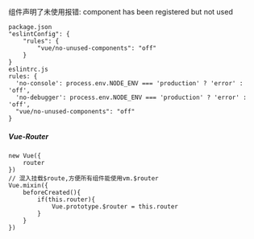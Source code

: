 组件声明了未使用报错: component has been registered but not used

```
package.json
"eslintConfig": {
    "rules": {
        "vue/no-unused-components": "off"
    }
}
eslintrc.js
rules: {
  'no-console': process.env.NODE_ENV === 'production' ? 'error' : 'off',
  'no-debugger': process.env.NODE_ENV === 'production' ? 'error' : 'off',
  "vue/no-unused-components": "off"
}

```

##### Vue-Router

```
new Vue({
    router
})
// 混入挂载$route,方便所有组件能使用vm.$router
Vue.mixin({
    beforeCreated(){
    	if(this.router){
        	Vue.prototype.$router = this.router
    	}
    }
})
```

